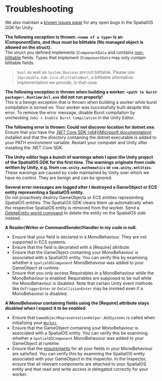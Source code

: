 [//]: # (Doc of docs reference 23)
[//]: # (TODO - tech writer pass)

# Troubleshooting

We also maintain a [known issues page]({{urlRoot}}/known-issues) for any open bugs in the SpatialOS GDK for Unity.

**The following exception is thrown: `<name of a type>` is an IComponentData, and thus must be blittable
(No managed object is allowed on the struct).**
<br/>
The struct you defined implements `IComponentData` and contains [non-blittable](https://docs.microsoft.com/en-us/dotnet/framework/interop/blittable-and-non-blittable-types) fields. Types that implement
`IComponentData` may only contain blittable fields.

> `bool` as well as `System.Boolean` are not blittable. Please use `Improbable.Gdk.Core.BlittableBool`, a blittable alternative
implementation we provide, in that case.

**The following exception is thrown when building a worker: `<path to burst package>\.Runtime\bcl.exe` did not run properly!**
<br/>
This is a benign exception that is thrown when building a worker while burst compilation
is turned on. Your worker was successfully built despite this error. To remove the
error message, disable Burst compilation by unchecking `Jobs > Enable Burst Compilation`
in the Unity Editor.

**The following error is thrown: Could not discover location for dotnet.exe.**
<br/>
Ensure that you have the [.NET Core SDK (x64)(Microsoft documentation)](https://www.microsoft.com/net/download/dotnet-core/2.1) installed and that the directory containing
the dotnet executable is added to your PATH environment variable. Restart your computer
and Unity after installing the .NET Core SDK.

**The Unity editor logs a bunch of warnings when I open the Unity project of the SpatialOS GDK for the first time. The warnings originate from code written by Unity, e.g. from `com.unity.mathematics` or `com.unity.entities`.**
<br/>
These warnings are caused by code maintained by Unity over which we have no control. They are benign and can be ignored.

**Several error messages are logged after I destroyed a GameObject or ECS entity representing a SpatialOS entity.**
<br/>
Do not proactively destroy GameObjects or ECS entities representing SpatialOS entities. The SpatialOS GDK cleans them up automatically when the respective SpatialOS entity is removed from the worker. Send a [DeleteEntity world command]({{urlRoot}}/content/gameobject/world-commands.md) to delete the entity on the SpatialOS side instead.

**A Reader/Writer or CommandSender/Handler in my code is null.**
<br/>
  * Ensure that your field is declared in a MonoBehaviour. They are not supported in ECS systems.
  * Ensure that the field is decorated with a [Require] attribute.
  * Ensure that the GameObject containing your MonoBehaviour is associated with a SpatialOS entity. You can verify this by examining whether a `SpatialOSComponent` MonoBehaviour was added to your GameObject at runtime.
  * Ensure that you only access Requirables in a MonoBehaviour while the MonoBehaviour is enabled. Requirables are supposed to be null while the MonoBehaviour is disabled. Note that certain Unity event methods like `OnTriggerEnter` or `OnCollisionEnter` may be invoked even if a MonoBehaviour is disabled.

**A MonoBehaviour containing fields using the [Require] attribute stays disabled when I expect it to be enabled.**
<br/>
  * Ensure that `GameObjectRepresentationHelper.AddSystems` is called when initializing your [`Worker`]({{urlRoot}}/content/glossary#worker).
  * Ensure that the GameObject containing your MonoBehaviour is associated with a SpatialOS entity. You can verify this be examining whether a `SpatialOSComponent` MonoBehaviour was added to your GameObject at runtime.
  * Ensure that the [requirements]({{urlRoot}}/content/gameobject/interact-spatialos-monobehaviours) for all your fields in your MonoBehaviour are satisfied. You can verify this by examining the SpatialOS entity associated with your GameObject in the Inspector. In the Inspector, ensure that all relevant components are attached to your SpatialOS entity and that read and write access is delegated correctly for your worker.
